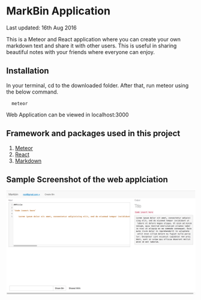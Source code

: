 # MarkBin Application
Last updated: 16th Aug 2016

This is a Meteor and React application where you can create your own markdown text and share it
with other users. This is useful in sharing beautiful notes with your friends where everyone can
enjoy.

## Installation
In your terminal, cd to the downloaded folder.
After that, run meteor using the below command.
```
  meteor
```

Web Application can be viewed in localhost:3000

## Framework and packages used in this project

1. [Meteor](https://www.meteor.com/)
2. [React](https://facebook.github.io/react/)
3. [Markdown](https://www.npmjs.com/package/markdown)



## Sample Screenshot of the web applciation
![Alt text](/./screenshot.png?raw=true)
